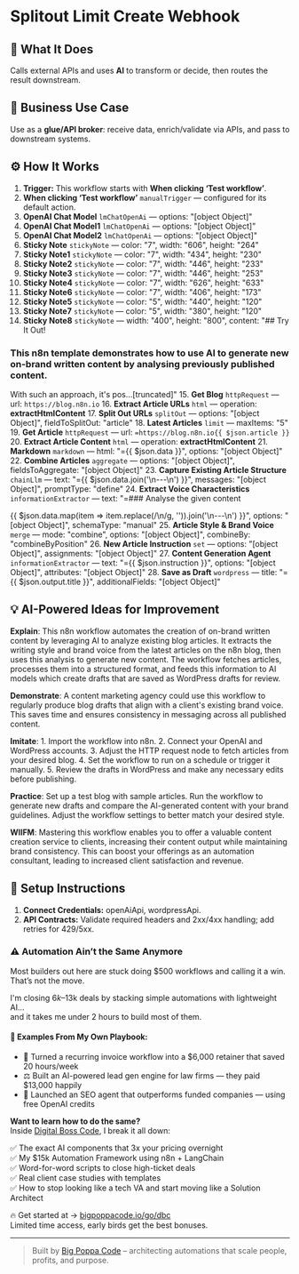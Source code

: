 # Splitout Limit Create Webhook
## 🚀 What It Does
Calls external APIs and uses **AI** to transform or decide, then routes the result downstream.

## 💼 Business Use Case
Use as a **glue/API broker**: receive data, enrich/validate via APIs, and pass to downstream systems.

## ⚙️ How It Works
1. **Trigger:** This workflow starts with **When clicking ‘Test workflow’**.
2. **When clicking ‘Test workflow’** `manualTrigger` — configured for its default action.
3. **OpenAI Chat Model** `lmChatOpenAi` — options: "[object Object]"
4. **OpenAI Chat Model1** `lmChatOpenAi` — options: "[object Object]"
5. **OpenAI Chat Model2** `lmChatOpenAi` — options: "[object Object]"
6. **Sticky Note** `stickyNote` — color: "7", width: "606", height: "264"
7. **Sticky Note1** `stickyNote` — color: "7", width: "434", height: "230"
8. **Sticky Note2** `stickyNote` — color: "7", width: "446", height: "233"
9. **Sticky Note3** `stickyNote` — color: "7", width: "446", height: "253"
10. **Sticky Note4** `stickyNote` — color: "7", width: "626", height: "633"
11. **Sticky Note6** `stickyNote` — color: "7", width: "406", height: "173"
12. **Sticky Note5** `stickyNote` — color: "5", width: "440", height: "120"
13. **Sticky Note7** `stickyNote` — color: "5", width: "380", height: "120"
14. **Sticky Note8** `stickyNote` — width: "400", height: "800", content: "## Try It Out!
### This n8n template demonstrates how to use AI to generate new on-brand written content by analysing previously published content.

With such an approach, it's pos…[truncated]"
15. **Get Blog** `httpRequest` — url: `https://blog.n8n.io`
16. **Extract Article URLs** `html` — operation: **extractHtmlContent**
17. **Split Out URLs** `splitOut` — options: "[object Object]", fieldToSplitOut: "article"
18. **Latest Articles** `limit` — maxItems: "5"
19. **Get Article** `httpRequest` — url: `=https://blog.n8n.io{{ $json.article }}`
20. **Extract Article Content** `html` — operation: **extractHtmlContent**
21. **Markdown** `markdown` — html: "={{ $json.data }}", options: "[object Object]"
22. **Combine Articles** `aggregate` — options: "[object Object]", fieldsToAggregate: "[object Object]"
23. **Capture Existing Article Structure** `chainLlm` — text: "={{ $json.data.join('\n---\n') }}", messages: "[object Object]", promptType: "define"
24. **Extract Voice Characteristics** `informationExtractor` — text: "=### Analyse the given content

{{ $json.data.map(item => item.replace(/\n/g, '')).join('\n---\n') }}", options: "[object Object]", schemaType: "manual"
25. **Article Style & Brand Voice** `merge` — mode: "combine", options: "[object Object]", combineBy: "combineByPosition"
26. **New Article Instruction** `set` — options: "[object Object]", assignments: "[object Object]"
27. **Content Generation Agent** `informationExtractor` — text: "={{ $json.instruction }}", options: "[object Object]", attributes: "[object Object]"
28. **Save as Draft** `wordpress` — title: "={{ $json.output.title }}", additionalFields: "[object Object]"

## 💡 AI-Powered Ideas for Improvement
**Explain**: This n8n workflow automates the creation of on-brand written content by leveraging AI to analyze existing blog articles. It extracts the writing style and brand voice from the latest articles on the n8n blog, then uses this analysis to generate new content. The workflow fetches articles, processes them into a structured format, and feeds this information to AI models which create drafts that are saved as WordPress drafts for review.

**Demonstrate**: A content marketing agency could use this workflow to regularly produce blog drafts that align with a client's existing brand voice. This saves time and ensures consistency in messaging across all published content.

**Imitate**: 1. Import the workflow into n8n. 2. Connect your OpenAI and WordPress accounts. 3. Adjust the HTTP request node to fetch articles from your desired blog. 4. Set the workflow to run on a schedule or trigger it manually. 5. Review the drafts in WordPress and make any necessary edits before publishing.

**Practice**: Set up a test blog with sample articles. Run the workflow to generate new drafts and compare the AI-generated content with your brand guidelines. Adjust the workflow settings to better match your desired style.

**WIIFM**: Mastering this workflow enables you to offer a valuable content creation service to clients, increasing their content output while maintaining brand consistency. This can boost your offerings as an automation consultant, leading to increased client satisfaction and revenue.

## 🔧 Setup Instructions
1. **Connect Credentials:** openAiApi, wordpressApi.
2. **API Contracts:** Validate required headers and 2xx/4xx handling; add retries for 429/5xx.

### ⚠️ Automation Ain’t the Same Anymore

Most builders out here are stuck doing $500 workflows and calling it a win.  
That’s not the move.  

I'm closing $6k–$13k deals by stacking simple automations with lightweight AI...  
and it takes me under 2 hours to build most of them.

#### 🧠 Examples From My Own Playbook:
- 🔁 Turned a recurring invoice workflow into a $6,000 retainer that saved 20 hours/week  
- ⚖️ Built an AI-powered lead gen engine for law firms — they paid $13,000 happily  
- 🚀 Launched an SEO agent that outperforms funded companies — using free OpenAI credits  

**Want to learn how to do the same?**  
Inside [Digital Boss Code](https://bigpoppacode.io/go/dbc), I break it all down:

✅ The exact AI components that 3x your pricing overnight  
✅ My $15k Automation Framework using n8n + LangChain  
✅ Word-for-word scripts to close high-ticket deals  
✅ Real client case studies with templates  
✅ How to stop looking like a tech VA and start moving like a Solution Architect  

🔥 Get started at → [bigpoppacode.io/go/dbc](https://bigpoppacode.io/go/dbc)  
Limited time access, early birds get the best bonuses.

---
> Built by [Big Poppa Code](https://bigpoppacode.io) – architecting automations that scale people, profits, and purpose.

